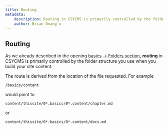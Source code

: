 ```yaml
---
title: Routing
metadata:
    description: Routing in CSYCMS is primarily controlled by the folder structure you use when you build your site content.
    author: Brian Onang'o
---
```


## Routing
As we already described in the opening [basics -> Folders section](/basics/Folder%20Structure), **routing** in CSYCMS is primarily controlled by the folder structure you use when you build your site content.

The route is derived from the location of the file requested. For example

`/basics/content`

would point to

`content/thissite/0*.basics/0*.content/chapter.md`

or

`content/thissite/0*.basics/0*.content/docs.md`

